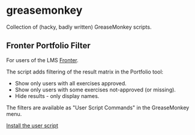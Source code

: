 greasemonkey
============

Collection of (hacky, badly written) GreaseMonkey scripts.

## Fronter Portfolio Filter

For users of the LMS [Fronter](http://com.fronter.info/).

The script adds filtering of the result matrix in the Portfolio tool:

* Show only users with all exercises approved.
* Show only users with some exercises not-approved (or missing).
* Hide results - only display names.

The filters are available as "User Script Commands" in the GreaseMonkey menu.

[Install the user script](https://github.com/hansfn/greasemonkey/raw/master/fronter-portfolio-filter.user.js)
